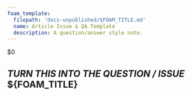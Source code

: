 ```yaml
---
foam_template:
  filepath: 'docs-unpublished/$FOAM_TITLE.md'
  name: Article Issue & QA Template
  description: A question/answer style note.
---
```

$0
## ***TURN THIS INTO THE QUESTION / ISSUE*** ${FOAM_TITLE}

<!-- Basic explanation of action desired / led up to: -->
<!-- Example of error:                                -->
<!-- Image: Diagram, Width 720                        -->
<!-- Had it worked previously?                        -->

<!----------------------------------------------------------------------------->

<!-- ## ***Answer*** -->
<!-- ### ***Long Answer*** -->

<!----------------------------------------------------------------------------->

<!-- ## ***Answer Table***
This issue has many possible answers:

| *Possible Answer*               | *Answer*                                   |
| ------------------------------- | -------------------------------------      |
|                                 | [Answer](#answer-1)                        |
|                                 |                                            | -->

<!-- ## **Answer 1** -->

<!----------------------------------------------------------------------------->

<!-- ## ***Further Troubleshooting*** -->
<!-- Detailed instructions if issue still not resolved -->

<!----------------------------------------------------------------------------->

<!-- ## ***Preventative Maintenance*** -->
<!-- Suggestions to solve issue going forward -->

<!----------------------------------------------------------------------------->

<!-- ## ***Related***
Relevant information related to the question:

| *Topic & Link*                       | *Why*                                 |
| ------------------------------------ | ------------------------------------- |
| [[PARENT]]                           | Subject Parent                        |
|                                      |                                       | -->

<!----------------------------------------------------------------------------->
